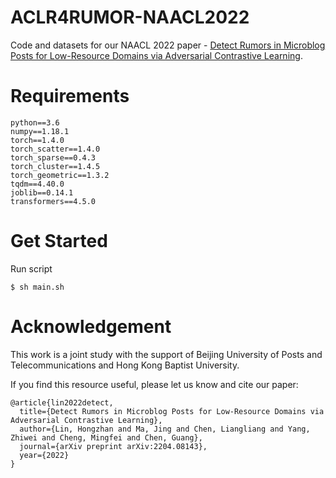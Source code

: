# ACLR4RUMOR-NAACL2022

Code and datasets for our NAACL 2022 paper - [Detect Rumors in Microblog Posts for Low-Resource Domains via Adversarial Contrastive Learning](https://arxiv.org/pdf/2204.08143.pdf).

# Requirements
```
python==3.6  
numpy==1.18.1  
torch==1.4.0  
torch_scatter==1.4.0  
torch_sparse==0.4.3  
torch_cluster==1.4.5  
torch_geometric==1.3.2  
tqdm==4.40.0  
joblib==0.14.1
transformers==4.5.0
```

# Get Started
Run script
```
$ sh main.sh
```

# Acknowledgement
This work is a joint study with the support of Beijing University of Posts and Telecommunications and Hong Kong Baptist University.

If you find this resource useful, please let us know and cite our paper:
```
@article{lin2022detect,
  title={Detect Rumors in Microblog Posts for Low-Resource Domains via Adversarial Contrastive Learning},
  author={Lin, Hongzhan and Ma, Jing and Chen, Liangliang and Yang, Zhiwei and Cheng, Mingfei and Chen, Guang},
  journal={arXiv preprint arXiv:2204.08143},
  year={2022}
}
```

